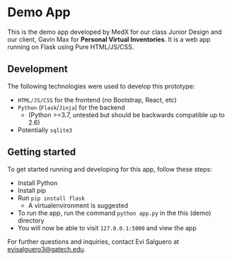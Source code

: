 # Demo App
This is the demo app developed by MedX for our class Junior Design and our client, Gavin Max for **Personal Virtual Inventories**. It is a web app running on Flask using Pure HTML/JS/CSS.

## Development
The following technologies were used to develop this prototype:
* `HTML/JS/CSS` for the frontend (no Bootstrap, React, etc)
* `Python` (`Flask`/`Jinja`) for the backend
  * (Python >=3.7, untested but should be backwards compatible up to 2.6)
* Potentially `sqlite3`

## Getting started
To get started running and developing for this app, follow these steps:
* Install Python
* Install pip
* Run `pip install flask`
  * A virtualenvironment is suggested
* To run the app, run the command `python app.py` in the this (demo) directory
* You will now be able to visit `127.0.0.1:5000` and view the app


For further questions and inquiries, contact Evi Salguero at [evisalguero3@gatech.edu](evisalguero3@gatech.edu).
